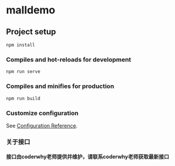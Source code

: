 # malldemo

## Project setup
```
npm install
```

### Compiles and hot-reloads for development
```
npm run serve
```

### Compiles and minifies for production
```
npm run build
```

### Customize configuration
See [Configuration Reference](https://cli.vuejs.org/config/).

### 关于接口
#### 接口由coderwhy老师提供并维护，请联系coderwhy老师获取最新接口
